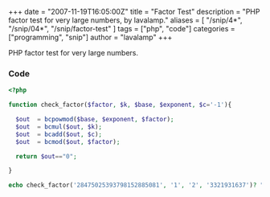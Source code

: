 +++
date = "2007-11-19T16:05:00Z"
title = "Factor Test"
description = "PHP factor test for very large numbers, by lavalamp."
aliases = [
  "/snip/4*",
  "/snip/04*",
  "/snip/factor-test"
]
tags = ["php", "code"]
categories = ["programming", "snip"]
author = "lavalamp"
+++

PHP factor test for very large numbers.

### Code

```php
<?php

function check_factor($factor, $k, $base, $exponent, $c='-1'){

  $out  = bcpowmod($base, $exponent, $factor);
  $out  = bcmul($out, $k);
  $out  = bcadd($out, $c);
  $out  = bcmod($out, $factor);

  return $out=="0";

}

echo check_factor('28475025393798152885081', '1', '2', '3321931637')? "True!": "False!";
```
